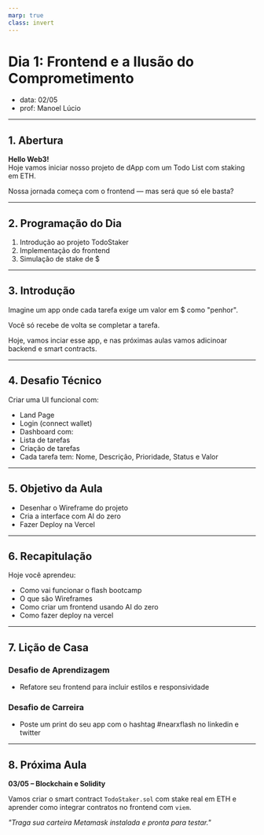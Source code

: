 ```yaml
---
marp: true
class: invert
---
```


# **Dia 1: Frontend e a Ilusão do Comprometimento**

- data: 02/05
- prof: Manoel Lúcio

---

## **1. Abertura**

**Hello Web3!**  
Hoje vamos iniciar nosso projeto de dApp com um Todo List com staking em ETH.

Nossa jornada começa com o frontend — mas será que só ele basta?

---

## **2. Programação do Dia**

1. Introdução ao projeto TodoStaker
2. Implementação do frontend
3. Simulação de stake de $

---

## **3. Introdução**

Imagine um app onde cada tarefa exige um valor em $ como "penhor".

Você só recebe de volta se completar a tarefa.

Hoje, vamos inciar esse app, e nas próximas aulas vamos adicinoar backend e smart contracts.

---

## **4. Desafio Técnico**

Criar uma UI funcional com:

- Land Page
- Login (connect wallet)
- Dashboard com:
- Lista de tarefas
- Criação de tarefas
- Cada tarefa tem: Nome, Descrição, Prioridade, Status e Valor

---

## **5. Objetivo da Aula**

- Desenhar o Wireframe do projeto
- Cria a interface com AI do zero
- Fazer Deploy na Vercel

---

## **6. Recapitulação**

Hoje você aprendeu:

- Como vai funcionar o flash bootcamp
- O que são Wireframes
- Como criar um frontend usando AI do zero
- Como fazer deploy na vercel

---

## **7. Lição de Casa**

### Desafio de Aprendizagem

- Refatore seu frontend para incluir estilos e responsividade

### Desafio de Carreira

- Poste um print do seu app com o hashtag #nearxflash no linkedin e twitter

---

## **8. Próxima Aula**

**03/05 – Blockchain e Solidity**

Vamos criar o smart contract `TodoStaker.sol` com stake real em ETH
e aprender como integrar contratos no frontend com `viem`.

_"Traga sua carteira Metamask instalada e pronta para testar."_


